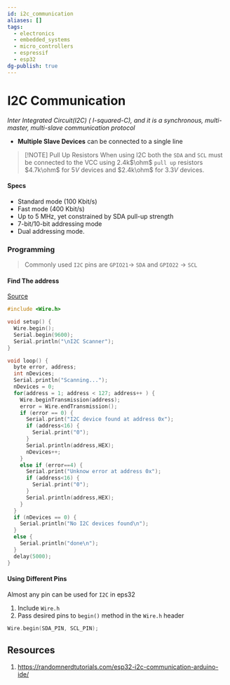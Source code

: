 ```yaml
---
id: i2c_communication
aliases: []
tags:
  - electronics
  - embedded_systems
  - micro_controllers
  - espressif
  - esp32
dg-publish: true
---
```

# I2C Communication

_Inter Integrated Circuit(I2C) ( I-squared-C), and it is a synchronous, multi-master, multi-slave communication protocol_

- **Multiple Slave Devices** can be connected to a single line

> [!NOTE] Pull Up Resistors
> When using I2C both the `SDA` and `SCL` must be connected to the VCC using 2.4k$\ohm$ `pull up` resistors
> $4.7k\ohm$ for $5V$ devices and $2.4k\ohm$ for $3.3V$ devices.

#### Specs

- Standard mode (100 Kbit/s)
- Fast mode (400 Kbit/s)
- Up to 5 MHz, yet constrained by SDA pull-up strength
- 7-bit/10-bit addressing mode
- Dual addressing mode.

### Programming

> Commonly used `I2C` pins are `GPIO21`-> `SDA` and `GPIO22` -> `SCL`

#### Find The address

[Source](https://randomnerdtutorials.com/esp32-i2c-communication-arduino-ide/)

```cpp
#include <Wire.h>

void setup() {
  Wire.begin();
  Serial.begin(9600);
  Serial.println("\nI2C Scanner");
}

void loop() {
  byte error, address;
  int nDevices;
  Serial.println("Scanning...");
  nDevices = 0;
  for(address = 1; address < 127; address++ ) {
    Wire.beginTransmission(address);
    error = Wire.endTransmission();
    if (error == 0) {
      Serial.print("I2C device found at address 0x");
      if (address<16) {
        Serial.print("0");
      }
      Serial.println(address,HEX);
      nDevices++;
    }
    else if (error==4) {
      Serial.print("Unknow error at address 0x");
      if (address<16) {
        Serial.print("0");
      }
      Serial.println(address,HEX);
    }
  }
  if (nDevices == 0) {
    Serial.println("No I2C devices found\n");
  }
  else {
    Serial.println("done\n");
  }
  delay(5000);
}

```

#### Using Different Pins

Almost any pin can be used for `I2C` in eps32

1. Include `Wire.h`
2. Pass desired pins to `begin()` method in the `Wire.h` header

```cpp
Wire.begin(SDA_PIN, SCL_PIN);

```

## Resources

1. https://randomnerdtutorials.com/esp32-i2c-communication-arduino-ide/
